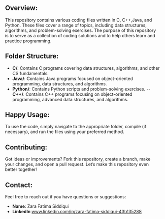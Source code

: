 ## Overview:
 This repository contains various coding files written in C, C++,Java, and Python. These files cover a range of topics, including data structures, algorithms, and problem-solving exercises. The purpose of this repository is to serve as a collection of coding solutions and to help others learn and practice programming.

## Folder Structure:
- **C/**: Contains C programs covering data structures, algorithms, and other CS fundamentals.
- **Java/**: Contains Java programs focused on object-oriented programming, data structures, and algorithms.
- **Python/**: Contains Python scripts and problem-solving exercises.
--**C++/**: Contains C++ programs focusing on object-oriented programming, advanced data structures, and algorithms.


## Happy Usage:
To use the code, simply navigate to the appropriate folder, compile (if necessary), and run the files using your preferred method.

## Contributing:
Got ideas or improvements? Fork this repository, create a branch, make your changes, and open a pull request. Let’s make this repository even better together!

## Contact:
Feel free to reach out if you have questions or suggestions:

- **Name**: Zara Fatima Siddiqui
- **LinkedIn**:www.linkedin.com/in/zara-fatima-siddiqui-43b135288
